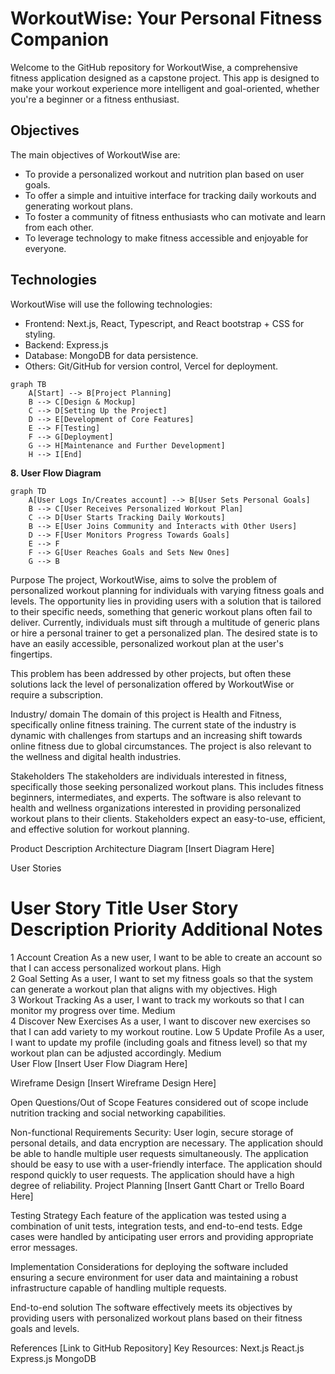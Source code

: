 # WorkoutWise: Your Personal Fitness Companion

Welcome to the GitHub repository for WorkoutWise, a comprehensive fitness application designed as a capstone project. This app is designed to make your workout experience more intelligent and goal-oriented, whether you're a beginner or a fitness enthusiast.

## Objectives

The main objectives of WorkoutWise are:

- To provide a personalized workout and nutrition plan based on user goals.
- To offer a simple and intuitive interface for tracking daily workouts and generating workout plans.
- To foster a community of fitness enthusiasts who can motivate and learn from each other.
- To leverage technology to make fitness accessible and enjoyable for everyone.

 
 ## Technologies

WorkoutWise will use the following technologies:

- Frontend: Next.js, React, Typescript, and React bootstrap + CSS for styling.
- Backend: Express.js
- Database: MongoDB for data persistence.
- Others: Git/GitHub for version control, Vercel for deployment.

```mermaid
graph TB
    A[Start] --> B[Project Planning]
    B --> C[Design & Mockup]
    C --> D[Setting Up the Project]
    D --> E[Development of Core Features]
    E --> F[Testing]
    F --> G[Deployment]
    G --> H[Maintenance and Further Development]
    H --> I[End]
```
**8. User Flow Diagram**

```mermaid
graph TD
    A[User Logs In/Creates account] --> B[User Sets Personal Goals]
    B --> C[User Receives Personalized Workout Plan]
    C --> D[User Starts Tracking Daily Workouts]
    B --> E[User Joins Community and Interacts with Other Users]
    D --> F[User Monitors Progress Towards Goals]
    E --> F
    F --> G[User Reaches Goals and Sets New Ones]
    G --> B
```

Purpose
The project, WorkoutWise, aims to solve the problem of personalized workout planning for individuals with varying fitness goals and levels. The opportunity lies in providing users with a solution that is tailored to their specific needs, something that generic workout plans often fail to deliver. Currently, individuals must sift through a multitude of generic plans or hire a personal trainer to get a personalized plan. The desired state is to have an easily accessible, personalized workout plan at the user's fingertips.

This problem has been addressed by other projects, but often these solutions lack the level of personalization offered by WorkoutWise or require a subscription.

Industry/ domain
The domain of this project is Health and Fitness, specifically online fitness training. The current state of the industry is dynamic with challenges from startups and an increasing shift towards online fitness due to global circumstances. The project is also relevant to the wellness and digital health industries.

Stakeholders
The stakeholders are individuals interested in fitness, specifically those seeking personalized workout plans. This includes fitness beginners, intermediates, and experts. The software is also relevant to health and wellness organizations interested in providing personalized workout plans to their clients. Stakeholders expect an easy-to-use, efficient, and effective solution for workout planning.

Product Description
Architecture Diagram
[Insert Diagram Here]

User Stories
#	User Story Title	User Story Description	Priority	Additional Notes
1	Account Creation	As a new user, I want to be able to create an account so that I can access personalized workout plans.	High	
2	Goal Setting	As a user, I want to set my fitness goals so that the system can generate a workout plan that aligns with my objectives.	High	
3	Workout Tracking	As a user, I want to track my workouts so that I can monitor my progress over time.	Medium	
4	Discover New Exercises	As a user, I want to discover new exercises so that I can add variety to my workout routine.	Low	
5	Update Profile	As a user, I want to update my profile (including goals and fitness level) so that my workout plan can be adjusted accordingly.	Medium	
User Flow
[Insert User Flow Diagram Here]

Wireframe Design
[Insert Wireframe Design Here]

Open Questions/Out of Scope
Features considered out of scope include nutrition tracking and social networking capabilities.

Non-functional Requirements
Security: User login, secure storage of personal details, and data encryption are necessary.
The application should be able to handle multiple user requests simultaneously.
The application should be easy to use with a user-friendly interface.
The application should respond quickly to user requests.
The application should have a high degree of reliability.
Project Planning
[Insert Gantt Chart or Trello Board Here]

Testing Strategy
Each feature of the application was tested using a combination of unit tests, integration tests, and end-to-end tests. Edge cases were handled by anticipating user errors and providing appropriate error messages.

Implementation
Considerations for deploying the software included ensuring a secure environment for user data and maintaining a robust infrastructure capable of handling multiple requests.

End-to-end solution
The software effectively meets its objectives by providing users with personalized workout plans based on their fitness goals and levels.

References
[Link to GitHub Repository]
Key Resources:
Next.js
React.js
Express.js
MongoDB
